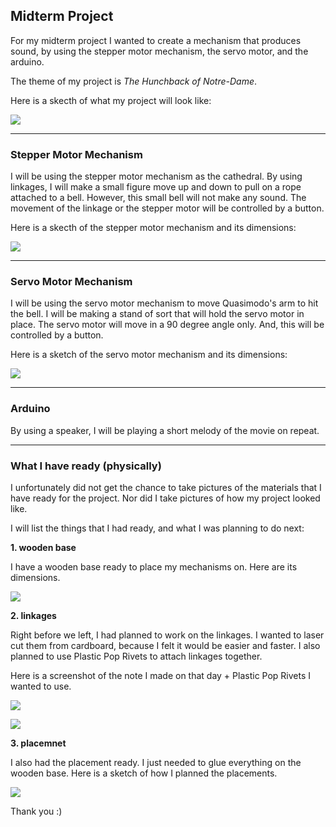 ## Midterm Project


For my midterm project I wanted to create a mechanism that produces sound, by using the stepper motor mechanism, the servo motor, and the arduino.

The theme of my project is *The Hunchback of Notre-Dame*.

Here is a skecth of what my project will look like:


![](https://github.com/FatimaAlmaazmi/machineLab/blob/master/sketches/IMG-0168.jpg)


___
### Stepper Motor Mechanism

I will be using the stepper motor mechanism as the cathedral. By using linkages, I will make a small figure move up and down to pull on a rope attached to a bell. However, this small bell will not make any sound. 
The movement of the linkage or the stepper motor will be controlled by a button.


Here is a skecth of the stepper motor mechanism and its dimensions:


![](https://github.com/FatimaAlmaazmi/machineLab/blob/master/sketches/IMG-0164.jpg)


___
### Servo Motor Mechanism

I will be using the servo motor mechanism to move Quasimodo's arm to hit the bell. I will be making a stand of sort that will hold the servo motor in place.
The servo motor will move in a 90 degree angle only. And, this will be controlled by a button.


Here is a sketch of the servo motor mechanism and its dimensions:


![](https://github.com/FatimaAlmaazmi/machineLab/blob/master/sketches/IMG-0166.jpg)


___
### Arduino

By using a speaker, I will be playing a short melody of the movie on repeat.

___
### What I have ready (physically)

I unfortunately did not get the chance to take pictures of the materials that I have ready for the project. Nor did I take pictures of how my project looked like.

I will list the things that I had ready, and what I was planning to do next:

**1. wooden base**
  
  I have a wooden base ready to place my mechanisms on. Here are its dimensions.
  
  
![](https://github.com/FatimaAlmaazmi/machineLab/blob/master/sketches/IMG-0163.jpg)
  
  
**2. linkages**
  
  Right before we left, I had planned to work on the linkages. I wanted to laser cut them from cardboard, because I felt it would be easier and faster.
I also planned to use Plastic Pop Rivets to attach linkages together. 

Here is a screenshot of the note I made on that day + Plastic Pop Rivets I wanted to use.


![](https://github.com/FatimaAlmaazmi/machineLab/blob/master/sketches/IMG-0165.jpg)


![](https://github.com/FatimaAlmaazmi/machineLab/blob/master/sketches/poprivets.png)


**3. placemnet**
 
 I also had the placement ready. I just needed to glue everything on the wooden base. Here is a sketch of how I planned the placements.


![](https://github.com/FatimaAlmaazmi/machineLab/blob/master/sketches/IMG-0162.jpg)


Thank you :)









